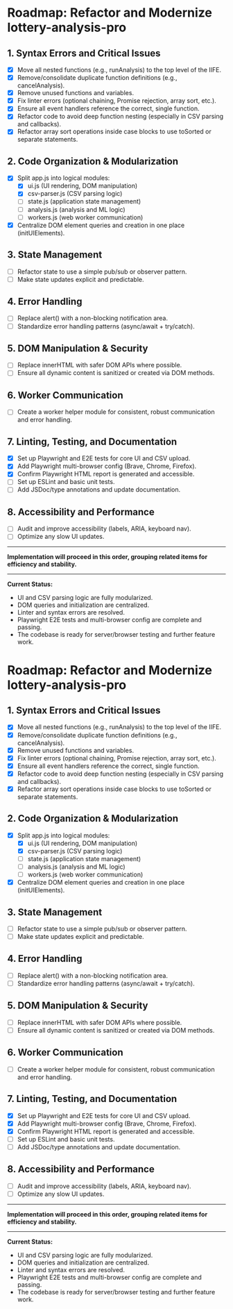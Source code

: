 
 
# Roadmap: Refactor and Modernize lottery-analysis-pro

## 1. Syntax Errors and Critical Issues

- [x] Move all nested functions (e.g., runAnalysis) to the top level of the IIFE. <!-- Completed: modularization step -->
- [x] Remove/consolidate duplicate function definitions (e.g., cancelAnalysis). <!-- Completed: modularization step -->
- [x] Remove unused functions and variables. <!-- Completed: modularization step -->
- [x] Fix linter errors (optional chaining, Promise rejection, array sort, etc.). <!-- Completed: modularization step -->
- [x] Ensure all event handlers reference the correct, single function. <!-- Completed: modularization step -->
- [x] Refactor code to avoid deep function nesting (especially in CSV parsing and callbacks). <!-- Completed: parseCSVWithPapaParse modularization -->
- [x] Refactor array sort operations inside case blocks to use toSorted or separate statements. <!-- Completed: modularization step -->

## 2. Code Organization & Modularization

- [x] Split app.js into logical modules:
	- [x] ui.js (UI rendering, DOM manipulation) <!-- Completed -->
	- [x] csv-parser.js (CSV parsing logic) <!-- Completed -->
	- [ ] state.js (application state management)
	- [ ] analysis.js (analysis and ML logic)
	- [ ] workers.js (web worker communication)
- [x] Centralize DOM element queries and creation in one place (initUIElements). <!-- Completed -->

## 3. State Management

- [ ] Refactor state to use a simple pub/sub or observer pattern.
- [ ] Make state updates explicit and predictable.

## 4. Error Handling

- [ ] Replace alert() with a non-blocking notification area.
- [ ] Standardize error handling patterns (async/await + try/catch).

## 5. DOM Manipulation & Security

- [ ] Replace innerHTML with safer DOM APIs where possible.
- [ ] Ensure all dynamic content is sanitized or created via DOM methods.

## 6. Worker Communication

- [ ] Create a worker helper module for consistent, robust communication and error handling.

## 7. Linting, Testing, and Documentation

- [x] Set up Playwright and E2E tests for core UI and CSV upload. <!-- Completed: 2025-08-29 -->
- [x] Add Playwright multi-browser config (Brave, Chrome, Firefox). <!-- Completed: 2025-08-29 -->
- [x] Confirm Playwright HTML report is generated and accessible. <!-- Completed: 2025-08-29 -->
- [ ] Set up ESLint and basic unit tests.
- [ ] Add JSDoc/type annotations and update documentation.

## 8. Accessibility and Performance

- [ ] Audit and improve accessibility (labels, ARIA, keyboard nav).
- [ ] Optimize any slow UI updates.

---

**Implementation will proceed in this order, grouping related items for efficiency and stability.**

---

**Current Status:**

- UI and CSV parsing logic are fully modularized.
- DOM queries and initialization are centralized.
- Linter and syntax errors are resolved.
- Playwright E2E tests and multi-browser config are complete and passing.
- The codebase is ready for server/browser testing and further feature work.
# Roadmap: Refactor and Modernize lottery-analysis-pro

## 1. Syntax Errors and Critical Issues
- [x] Move all nested functions (e.g., runAnalysis) to the top level of the IIFE. <!-- Completed: modularization step -->
- [x] Remove/consolidate duplicate function definitions (e.g., cancelAnalysis). <!-- Completed: modularization step -->
- [x] Remove unused functions and variables. <!-- Completed: modularization step -->
- [x] Fix linter errors (optional chaining, Promise rejection, array sort, etc.). <!-- Completed: modularization step -->
- [x] Ensure all event handlers reference the correct, single function. <!-- Completed: modularization step -->
- [x] Refactor code to avoid deep function nesting (especially in CSV parsing and callbacks). <!-- Completed: parseCSVWithPapaParse modularization -->
- [x] Refactor array sort operations inside case blocks to use toSorted or separate statements. <!-- Completed: modularization step -->

## 2. Code Organization & Modularization
- [x] Split app.js into logical modules:
	- [x] ui.js (UI rendering, DOM manipulation) <!-- Completed -->
	- [x] csv-parser.js (CSV parsing logic) <!-- Completed -->
	- [ ] state.js (application state management)
	- [ ] analysis.js (analysis and ML logic)
	- [ ] workers.js (web worker communication)
- [x] Centralize DOM element queries and creation in one place (initUIElements). <!-- Completed -->

## 3. State Management
- [ ] Refactor state to use a simple pub/sub or observer pattern.
- [ ] Make state updates explicit and predictable.

## 4. Error Handling
- [ ] Replace alert() with a non-blocking notification area.
- [ ] Standardize error handling patterns (async/await + try/catch).

## 5. DOM Manipulation & Security
- [ ] Replace innerHTML with safer DOM APIs where possible.
- [ ] Ensure all dynamic content is sanitized or created via DOM methods.

## 6. Worker Communication
- [ ] Create a worker helper module for consistent, robust communication and error handling.

## 7. Linting, Testing, and Documentation
- [x] Set up Playwright and E2E tests for core UI and CSV upload. <!-- Completed: 2025-08-29 -->
- [x] Add Playwright multi-browser config (Brave, Chrome, Firefox). <!-- Completed: 2025-08-29 -->
- [x] Confirm Playwright HTML report is generated and accessible. <!-- Completed: 2025-08-29 -->
- [ ] Set up ESLint and basic unit tests.
- [ ] Add JSDoc/type annotations and update documentation.

## 8. Accessibility and Performance
- [ ] Audit and improve accessibility (labels, ARIA, keyboard nav).
- [ ] Optimize any slow UI updates.

---

**Implementation will proceed in this order, grouping related items for efficiency and stability.**

---

**Current Status:**
- UI and CSV parsing logic are fully modularized.
- DOM queries and initialization are centralized.
- Linter and syntax errors are resolved.
- Playwright E2E tests and multi-browser config are complete and passing.
- The codebase is ready for server/browser testing and further feature work.
